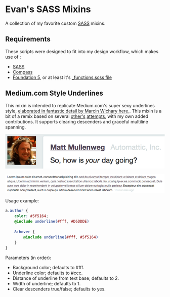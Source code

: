 # Evan's SASS Mixins

A collection of my favorite custom [SASS](http://sass-lang.com/) mixins.

## Requirements
These scripts were designed to fit into my design workflow, which makes use of :

- [SASS](http://sass-lang.com/)
- [Compass](http://compass-style.org/)
- [Foundation 5](http://foundation.zurb.com/), or at least it's [_functions.scss file](https://github.com/zurb/foundation/blob/master/scss/foundation/_functions.scss)

## Medium.com Style Underlines
This mixin is intended to replicate Medium.com's super sexy underlines style, [elaborated in fantastic detail by Marcin Wichary here.](https://medium.com/designing-medium/7c03a9274f9). This mixin is a bit of a remix based on several [other's](https://github.com/Team-Sass/toolkit#underline) [attempts](http://codepen.io/ghepting/pen/tLnHK/), with my own added contributions. It supports clearing descenders and graceful multiline spanning.

![Underline Example](https://raw.githubusercontent.com/evansims/sass-mixins/screenshots/screenshots/underlines.png "Underline Example")

![Multiline underlines are supported.](https://raw.githubusercontent.com/evansims/sass-mixins/screenshots/screenshots/underlines_multiline.png "Multiline underlines are supported.")

Usage example:
```scss
a.author {
    color: #5f5164;
    @include underline(#fff, #D6DDDE)

    &:hover {
        @include underline(#fff, #5f5164)
    }
}
```

Parameters (in order):
- Background color; defaults to #fff.
- Underline color; defaults to #ccc.
- Distance of underline from text base; defaults to 2.
- Width of underline; defaults to 1.
- Clear descenders true/false; defaults to yes.
